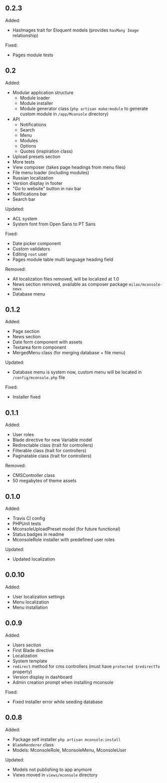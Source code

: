 ## 0.2.3

Added:
  - HasImages trait for Eloquent models (provides `hasMany Image` relationship)

Fixed:
  - Pages module tests

## 0.2

Added:
  - Modular application structure
      - Module loader
      - Module installer
      - Module generator class (`php artisan make:module` to generate custom module in `/app/Mconsole` directory)
  - API
    - Notifications
    - Search
    - Menu
    - Modules
    - Options
    - Quotes (inspiration class)
  - Upload presets section
  - More tests
  - View composer (takes page headings from menu files)
  - File menu loader (including modules)
  - Russian localization
  - Version display in footer
  - "Go to website" button in nav bar
  - Notifications bar
  - Search bar

Updated:
  - ACL system
  - System font from Open Sans to PT Sans

Fixed:
  - Date picker component
  - Custom validators
  - Editing `root` user
  - Pages module table multi language heading field

Removed:
  - All localization files removed, will be localized at 1.0
  - News section removed, available as composer package `milax/mconsole-news`
  - Database menu

## 0.1.2

Added:
  - Page section
  - News section
  - Date form component with assets
  - Textarea form component
  - MergedMenu class (for merging database + file menu)

Updated:
  - Database menu is system now, custom menu will be located in `/config/mconsole.php` file

Fixed:
  - Installer fixed

## 0.1.1

Added:
  - User roles
  - Blade directive for new Variable model
  - Redirectable class (trait for controllers)
  - Filterable class (trait for controllers)
  - Paginatable class (trait for controllers)

Removed:
  - CMSController class
  - 50 megabytes of theme assets

## 0.1.0

Added:
  - Travis CI config
  - PHPUnit tests
  - MconsoleUploadPreset model (for future functional)
  - Status badges in readme
  - MconsoleRole installer with predefined user roles

Updated:
  - Updated localization

## 0.0.10

Added:
  - User localization settings
  - Menu localization
  - Menu installation

## 0.0.9

Added:
  - Users section
  - First Blade directive
  - Localization
  - System template
  - `redirect` method for cms controllers (must have `protected $redirectTo` property)
  - Version display in dashboard
  - Admin creation prompt when installing mconsole

Fixed:
  - Fixed installer error while seeding database

## 0.0.8

Added:
  - Package self installer `php artisan mconsole:install`
  - `BladeRenderer` class
  - Models: MconsoleRole, MconsoleMenu, MconsoleUser

Updated:
  - Models not publishing to app anymore
  - Views moved in `views/mconsole` directory